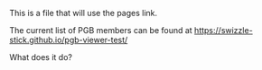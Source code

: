 This is a file that will use the pages link. 

The current list of PGB members can be found at https://swizzle-stick.github.io/pgb-viewer-test/

What does it do?
